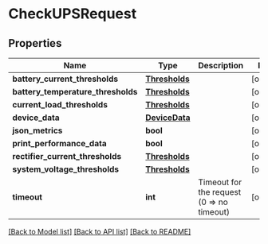 # CheckUPSRequest

## Properties
Name | Type | Description | Notes
------------ | ------------- | ------------- | -------------
**battery_current_thresholds** | [**Thresholds**](Thresholds.md) |  | [optional] 
**battery_temperature_thresholds** | [**Thresholds**](Thresholds.md) |  | [optional] 
**current_load_thresholds** | [**Thresholds**](Thresholds.md) |  | [optional] 
**device_data** | [**DeviceData**](DeviceData.md) |  | [optional] 
**json_metrics** | **bool** |  | [optional] 
**print_performance_data** | **bool** |  | [optional] 
**rectifier_current_thresholds** | [**Thresholds**](Thresholds.md) |  | [optional] 
**system_voltage_thresholds** | [**Thresholds**](Thresholds.md) |  | [optional] 
**timeout** | **int** | Timeout for the request (0 &#x3D;&gt; no timeout) | [optional] 

[[Back to Model list]](../README.md#documentation-for-models) [[Back to API list]](../README.md#documentation-for-api-endpoints) [[Back to README]](../README.md)


